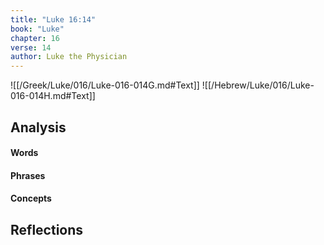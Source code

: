 ```yaml
---
title: "Luke 16:14"
book: "Luke"
chapter: 16
verse: 14
author: Luke the Physician
---
```

![[/Greek/Luke/016/Luke-016-014G.md#Text]]
![[/Hebrew/Luke/016/Luke-016-014H.md#Text]]

## Analysis

#### Words

#### Phrases

#### Concepts

## Reflections
